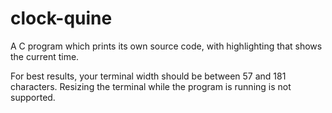 # clock-quine
A C program which prints its own source code, with highlighting that shows the current time.

For best results, your terminal width should be between 57 and 181 characters. Resizing the terminal while the program is running is not supported.
